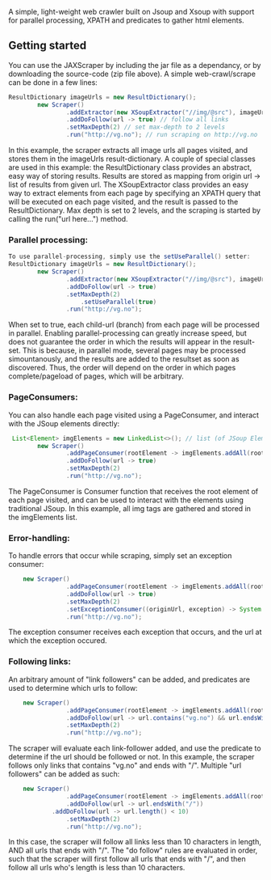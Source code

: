 A simple, light-weight web crawler built on Jsoup and Xsoup with support for parallel processing, XPATH and predicates to gather html elements.
## Getting started ##
You can use the JAXScraper by including the jar file as a dependancy, or by downloading the source-code (zip file above). A simple web-crawl/scrape can be done in a few lines:
```java
ResultDictionary imageUrls = new ResultDictionary();
        new Scraper()
                .addExtractor(new XSoupExtractor("//img/@src"), imageUrls)
                .addDoFollow(url -> true) // follow all links
                .setMaxDepth(2) // set max-depth to 2 levels
                .run("http://vg.no"); // run scraping on http://vg.no
```
In this example, the scraper extracts all image urls all pages visited, and stores them in the imageUrls result-dictionary. A couple of special classes are used in this example: the  ResultDictionary class provides an abstract, easy way of storing results. Results are stored as mapping from origin url -> list of results from given url.  The XSoupExtractor class provides an easy way to extract elements from each page by specifying an XPATH query that will be executed on each page visited, and the result is passed to the ResultDictionary. Max depth is set to 2 levels, and the scraping is started by calling the run("url here...") method.
### Parallel processing: ###
```java
To use parallel-processing, simply use the setUseParallel() setter:
ResultDictionary imageUrls = new ResultDictionary();
        new Scraper()
                .addExtractor(new XSoupExtractor("//img/@src"), imageUrls)
                .addDoFollow(url -> true)
                .setMaxDepth(2)
		            .setUseParallel(true)
                .run("http://vg.no");
```
When set to true, each child-url (branch) from each page will be processed in parallel. Enabling parallel-processing can greatly increase speed, but does not guarantee the order in which the results will appear in the result-set. This is because, in parallel mode, several pages may be processed simountanously, and the results are added to the resultset as soon as discovered. Thus, the order will depend on the order in which pages complete/pageload of pages, which will be arbitrary.
### PageConsumers: ###
You can also handle each page visited using a PageConsumer, and interact with the JSoup elements directly:
```java
 List<Element> imgElements = new LinkedList<>(); // list (of JSoup Element) to store results
        new Scraper()
                .addPageConsumer(rootElement -> imgElements.addAll(rootElement.getElementsByTag("img")))
                .addDoFollow(url -> true)
                .setMaxDepth(2)
                .run("http://vg.no");
```
The PageConsumer is Consumer function that receives the root element of each page visited, and can be used to interact with the elements using traditional JSoup. In this example, all img tags are gathered and stored in the imgElements list.
### Error-handling: ###
To handle errors that occur while scraping, simply set an exception consumer:
```java
	new Scraper()
                .addPageConsumer(rootElement -> imgElements.addAll(rootElement.getElementsByTag("img")))
                .addDoFollow(url -> true)
                .setMaxDepth(2)
                .setExceptionConsumer((originUrl, exception) -> System.err.println("Error occured on: " + originUrl + " : "+exception.getMessage()))
                .run("http://vg.no");
```
The exception consumer receives each exception that occurs, and the url at which the exception occured.
### Following links: ###
An arbitrary amount of "link followers" can be added, and predicates are used to determine which urls to follow:
```java
	new Scraper()
                .addPageConsumer(rootElement -> imgElements.addAll(rootElement.getElementsByTag("img")))
                .addDoFollow(url -> url.contains("vg.no") && url.endsWith("/"))
                .setMaxDepth(2)
                .run("http://vg.no");
  ```
The scraper will evaluate each link-follower added, and use the predicate to determine if the url should be followed or not. In this example, the scraper follows only links that contains "vg.no" and ends with "/". Multiple "url followers" can be added as such:
```java
	new Scraper()
                .addPageConsumer(rootElement -> imgElements.addAll(rootElement.getElementsByTag("img")))
                .addDoFollow(url -> url.endsWith("/"))
	        .addDoFollow(url -> url.length() < 10)
                .setMaxDepth(2)
                .run("http://vg.no");
```
In this case, the scraper will follow all links less than 10 characters in length, AND all urls that ends with "/". The "do follow" rules are evaluated in order, such that the scraper will first follow all urls that ends with "/", and then follow all urls who's length is less than 10 characters.
